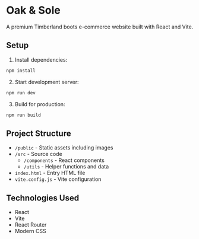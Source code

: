 # Oak & Sole

A premium Timberland boots e-commerce website built with React and Vite.

## Setup

1. Install dependencies:
```bash
npm install
```

2. Start development server:
```bash
npm run dev
```

3. Build for production:
```bash
npm run build
```

## Project Structure

- `/public` - Static assets including images
- `/src` - Source code
  - `/components` - React components
  - `/utils` - Helper functions and data
- `index.html` - Entry HTML file
- `vite.config.js` - Vite configuration

## Technologies Used

- React
- Vite
- React Router
- Modern CSS